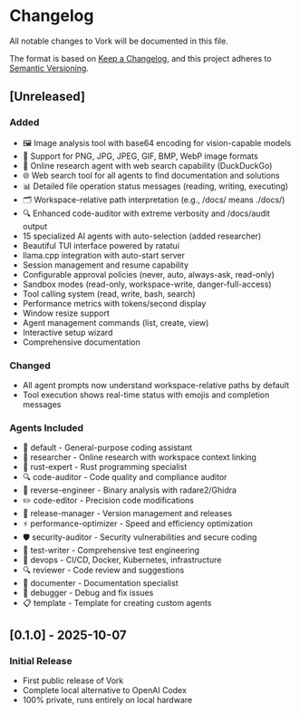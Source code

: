 # Changelog

All notable changes to Vork will be documented in this file.

The format is based on [Keep a Changelog](https://keepachangelog.com/en/1.0.0/),
and this project adheres to [Semantic Versioning](https://semver.org/spec/v2.0.0.html).

## [Unreleased]

### Added
- 🖼️ Image analysis tool with base64 encoding for vision-capable models
- 📸 Support for PNG, JPG, JPEG, GIF, BMP, WebP image formats
- 🔬 Online research agent with web search capability (DuckDuckGo)
- 🌐 Web search tool for all agents to find documentation and solutions
- 📊 Detailed file operation status messages (reading, writing, executing)
- 🗂️ Workspace-relative path interpretation (e.g., /docs/ means ./docs/)
- 🔍 Enhanced code-auditor with extreme verbosity and /docs/audit output
- 15 specialized AI agents with auto-selection (added researcher)
- Beautiful TUI interface powered by ratatui
- llama.cpp integration with auto-start server
- Session management and resume capability
- Configurable approval policies (never, auto, always-ask, read-only)
- Sandbox modes (read-only, workspace-write, danger-full-access)
- Tool calling system (read, write, bash, search)
- Performance metrics with tokens/second display
- Window resize support
- Agent management commands (list, create, view)
- Interactive setup wizard
- Comprehensive documentation

### Changed
- All agent prompts now understand workspace-relative paths by default
- Tool execution shows real-time status with emojis and completion messages

### Agents Included
- 🚀 default - General-purpose coding assistant
- 🔬 researcher - Online research with workspace context linking
- 🦀 rust-expert - Rust programming specialist
- 🔍 code-auditor - Code quality and compliance auditor
- 🔬 reverse-engineer - Binary analysis with radare2/Ghidra
- ✏️ code-editor - Precision code modifications
- 🚀 release-manager - Version management and releases
- ⚡ performance-optimizer - Speed and efficiency optimization
- 🛡️ security-auditor - Security vulnerabilities and secure coding
- 🧪 test-writer - Comprehensive test engineering
- 🔧 devops - CI/CD, Docker, Kubernetes, infrastructure
- 🔍 reviewer - Code review and suggestions
- 📝 documenter - Documentation specialist
- 🐛 debugger - Debug and fix issues
- 📋 template - Template for creating custom agents

## [0.1.0] - 2025-10-07

### Initial Release
- First public release of Vork
- Complete local alternative to OpenAI Codex
- 100% private, runs entirely on local hardware
